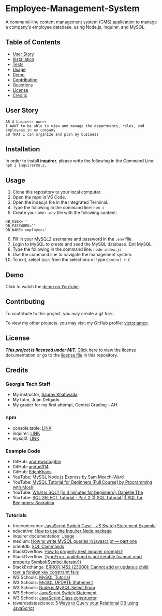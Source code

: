# Employee-Management-System
A command-line content management system (CMS) application to manage a company's employee database, using Node.js, Inquirer, and MySQL.

## Table of Contents
- [User Story](#user-story)
- [Installation](#installation)
- [Tests](#tests)
- [Usage](#usage)
- [Demo](#demo)
- [Contributing](#contributing)
- [Questions](#questions)
- [License](#license)
- [Credits](#credits)

## User Story

```
AS A business owner
I WANT to be able to view and manage the departments, roles, and employees in my company
SO THAT I can organize and plan my business
```

## Installation

In order to install **inquirer**, please write the following in the Command Line: ```npm i inquirer@8.2.```


## Usage

1. Clone this repository to your local computer.
2. Open the repo in VS Code.
3. Open the index.js file in the Integrated Terminal.
4. Type the following in the command line: ```npm i```
5. Create your own ```.env``` file with the following content:
```
DB_USER=''
DB_PASSWORD=''
DB_NAME='employees'
```
6. Fill in your MySQL2 username and password in the ```.env``` file.
7. Login to MySQL to create and seed the MySQL database. Exit MySQL.
8. Type the following in the command line: ```node index.js```
9. Use the command line to navigate the management system.
10. To exit, select ```Quit``` from the selections or type ```Control + C```

## Demo

Click to watch the [demo on YouTube]().

## Contributing

To contribute to this project, you may create a git fork.

To view my other projects, you may visit my GitHub profile: [victoriamcn](https://github.com/victoriamcn).


## License

***This project is licensed under MIT.*** [Click](https://pitt.libguides.com/openlicensing/MIT#:~:text=Users%20of%20software%20using%20an,and%20the%20X%20Windows%20System.) here to view the license documentation or go to the [license file](https://github.com/victoriamcn/Employee-Management-System/blob/main/LICENSE) in this repository.

## Credits

### Georgia Tech Staff
- My instructor, [Saurav Khatiwada](https://github.com/khatiwadasaurav).
- My tutor, Juan Delgado.
- My grader for my first attempt, Central Grading - AH.

### npm
- console.table: [LINK](https://www.npmjs.com/package/console.table)
- inquirer: [LINK](https://www.npmjs.com/package/inquirer/v/8.2.4)
- mysql2: [LINK](https://www.npmjs.com/package/mysql2#first-query)

### Example Code
- GitHub: [andrewcmcghie](https://github.com/andrewcmcghie/HW--12-Employee-Tracker/blob/main/server.js)
- GitHub: [anirud314](https://github.com/anirud314/employeeTable)
- GitHub: [EdenKhaos](https://github.com/EdenKhaos/12-mysql-employee-tracker/blob/master/server.js) 
- YouTube: [MySQL Node.js Express by Sam Meech-Ward](https://www.youtube.com/watch?v=Hej48pi_lOc)
- YouTube: [MySQL Tutorial for Beginners [Full Course] by Programming with Mosh](https://www.youtube.com/watch?v=7S_tz1z_5bA&list=PLCy9cCBpeyhK8vAF8RpcA3_MUX007O7qc&index=8&t=1525s)
- YouTube: [What is SQL? [in 4 minutes for beginners]: Danielle The](https://www.youtube.com/watch?v=27axs9dO7AE&list=PLCy9cCBpeyhK8vAF8RpcA3_MUX007O7qc&index=9) 
- YouTube: [SQL SELECT Tutorial - Part 2 |¦| SQL Tutorial |¦| SQL for Beginners: Socratica](https://www.youtube.com/watch?v=PkJKzR_sClM&list=PLi01XoE8jYojRqM4qGBF1U90Ee1Ecb5tt&index=6) 

### Tutorials
- freecodecamp: [JavaScript Switch Case – JS Switch Statement Example](https://www.freecodecamp.org/news/javascript-switch-case-js-switch-statement-example/)
- educative: [How to use the Inquirer Node package](https://www.educative.io/answers/how-to-use-the-inquirer-node-package)
- inquirer documentation: [Usage](https://python-inquirer.readthedocs.io/en/latest/usage.html#question-types)
- medium: [How to write MySQL queries in javascript — part one](https://medium.com/@Nikerys/how-to-write-mysql-queries-in-javascript-part-one-372d4d5e4da7)
- orientdb: [SQL Commands](https://orientdb.com/docs/2.2.x/Commands.html)
- StackOverflow: [How to properly nest inquirer prompts?](https://stackoverflow.com/questions/74075310/how-to-properly-nest-inquirer-prompts)
- StackOverflow: [TypeError: undefined is not iterable (cannot read property Symbol(Symbol.iterator))](https://stackoverflow.com/questions/55308778/typeerror-undefined-is-not-iterable-cannot-read-property-symbolsymbol-iterato)
- StackExchange: [ERROR 1452 (23000): Cannot add or update a child row: a foreign key constraint fails](https://dba.stackexchange.com/questions/320581/error-1452-23000-cannot-add-or-update-a-child-row-a-foreign-key-constraint-f)
- W3 Schools: [MySQL Tutorial](https://www.w3schools.com/MySQL/default.asp)
- W3 Schools: [MySQL UPDATE Statement](https://www.w3schools.com/mysql/mysql_update.asp)
- W3 Schools: [Node.js MySQL Select From](https://www.w3schools.com/nodejs/nodejs_mysql_select.asp)
- W3 Schools: [JavaScript Switch Statement](https://www.w3schools.com/js/js_switch.asp)
- W3 Schools: [JavaScript Class constructor](https://www.w3schools.com/jsref/jsref_constructor_class.asp)
- towardsdatascience: [5 Ways to Query your Relational DB using JavaScript](https://towardsdatascience.com/5-ways-to-query-your-relational-db-using-javascript-d5499711fc7d)
